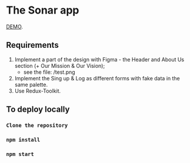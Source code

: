 # The Sonar app

[DEMO](https://sasha-krasnoshchokov.github.io/Sonar/).

## Requirements
1. Implement a part of the design with Figma - the Header and About Us section (+ Our Mission & Our Vision);
    - see the file: /test.png
2. Implement the Sing up & Log as different forms with fake data in the same palette.
3. Use Redux-Toolkit.

## To deploy locally

### `Clone the repository`
### `npm install`
### `npm start`
